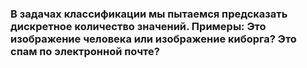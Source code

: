 ### В задачах классификации мы пытаемся предсказать дискретное количество значений. Примеры: Это изображение человека или изображение киборга? Это спам по электронной почте?
